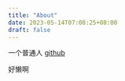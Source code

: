 ```yaml
---
title: "About"
date: 2023-05-14T07:08:25+08:00
draft: false
---
```


一个普通人
[github][github]

[github]: https://github.com/wenwen12345

好懒啊